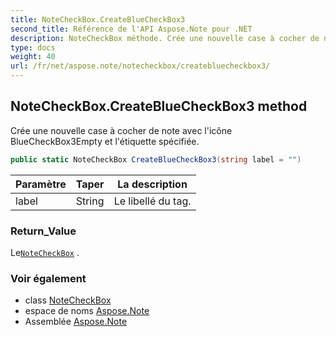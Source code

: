```yaml
---
title: NoteCheckBox.CreateBlueCheckBox3
second_title: Référence de l'API Aspose.Note pour .NET
description: NoteCheckBox méthode. Crée une nouvelle case à cocher de note avec licône BlueCheckBox3Empty et létiquette spécifiée.
type: docs
weight: 40
url: /fr/net/aspose.note/notecheckbox/createbluecheckbox3/
---
```

## NoteCheckBox.CreateBlueCheckBox3 method

Crée une nouvelle case à cocher de note avec l'icône BlueCheckBox3Empty et l'étiquette spécifiée.

```csharp
public static NoteCheckBox CreateBlueCheckBox3(string label = "")
```

| Paramètre | Taper | La description |
| --- | --- | --- |
| label | String | Le libellé du tag. |

### Return_Value

Le[`NoteCheckBox`](../) .

### Voir également

* class [NoteCheckBox](../)
* espace de noms [Aspose.Note](../../notecheckbox/)
* Assemblée [Aspose.Note](../../../)


